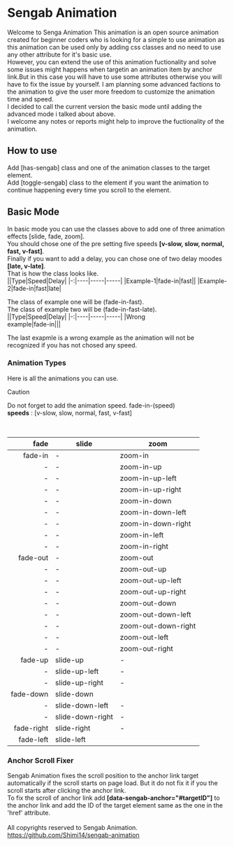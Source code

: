 # Sengab Animation
Welcome to Senga Animation
This animation is an open source animation created for beginner coders who is looking for a simple to use animation as this animation can be used only by adding css classes and no need to use any other attribute for it's basic use.<br>
However, you can extend the use of this animation fuctionality and solve some issues might happens when targetin an animation item by anchor link.But in this case you will have to use some attributes otherwise you will have to fix the issue by yourself. 
I am planning some advanced factions to the animation to give the user more freedom to customize the animation time and speed.<br>
I decided to call the current version the basic mode until adding the advanced mode i talked about above.<br>
I welcome any notes or reports might help to improve the fuctionality of the animation. <br>
## How to use
Add [has-sengab] class and one of the animation classes to the target element.<br>
Add [toggle-sengab] class to the element if you want the animation to continue happening every time you scroll to the element. 
## Basic Mode
In basic mode you can use the classes above to add one of three animation effects [slide, fade, zoom].<br>
You should chose one of the pre setting five speeds **[v-slow, slow, normal, fast, v-fast]**.<br>
Finally if you want to add a delay, you can chose one of two delay moodes **[late, v-late]**.<br>
That is how the class looks like.<br>
||Type|Speed|Delay|
|-:|----|-----|-----|
|Example-1|fade-in|fast||
|Example-2|fade-in|fast|late|

The class of example one will be (fade-in-fast).<br>
The class of example two will be (fade-in-fast-late).<br>
||Type|Speed|Delay|
|-:|----|-----|-----|
|Wrong<br>example|fade-in|||

The last exapmle is a wrong example as the animation will not be recognized if you has not chosed any speed.
### Animation Types
Here is all the animations you can use.<br>
> [!CAUTION]
> Do not forget to add the animation speed.
> fade-in-(speed)<br>
> **speeds** : [v-slow, slow, normal, fast, v-fast]
<br>

|fade|slide|zoom|
|---:|----|-----|
|fade-in|-|zoom-in|
|-|-|zoom-in-up|
|-|-|zoom-in-up-left|
|-|-|zoom-in-up-right|
|-|-|zoom-in-down|
|-|-|zoom-in-down-left|
|-|-|zoom-in-down-right|
|-|-|zoom-in-left|
|-|-|zoom-in-right|
|fade-out|-|zoom-out|
|-|-|zoom-out-up|
|-|-|zoom-out-up-left|
|-|-|zoom-out-up-right|
|-|-|zoom-out-down|
|-|-|zoom-out-down-left|
|-|-|zoom-out-down-right|
|-|-|zoom-out-left|
|-|-|zoom-out-right|
|fade-up|slide-up|-|
|-|slide-up-left|-|
|-|slide-up-right|-|
|fade-down|slide-down||
|-|slide-down-left|-|
|-|slide-down-right|-|
|fade-right|slide-right|-|
|fade-left|slide-left||

### Anchor Scroll Fixer
Sengab Animation fixes the scroll position to the anchor link target automatically if the scroll starts on page load. But it do not fix it if you the scroll starts after clicking the anchor link.<br>
To fix the scroll of anchor link add **[data-sengab-anchor="#targetID"]** to the anchor link and add the ID of the target element same as the one in the 'href' attribute.
<br><br>
All copyrights reserved to Sengab Animation.
https://github.com/Shimi14/sengab-animation